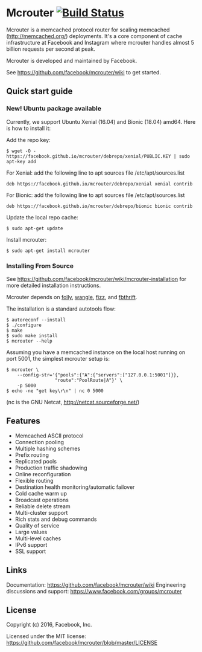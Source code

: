 # Mcrouter [![Build Status](https://travis-ci.org/facebook/mcrouter.svg?branch=master)](https://travis-ci.org/facebook/mcrouter)

Mcrouter is a memcached protocol router for scaling memcached
(http://memcached.org/) deployments. It's a core component of cache
infrastructure at Facebook and Instagram where mcrouter handles almost
5 billion requests per second at peak.

Mcrouter is developed and maintained by Facebook.

See https://github.com/facebook/mcrouter/wiki to get started.

## Quick start guide

### New! Ubuntu package available

Currently, we support Ubuntu Xenial (16.04) and Bionic (18.04) amd64.
Here is how to install it:

Add the repo key:

    $ wget -O - https://facebook.github.io/mcrouter/debrepo/xenial/PUBLIC.KEY | sudo apt-key add

For Xenial: add the following line to apt sources file /etc/apt/sources.list

    deb https://facebook.github.io/mcrouter/debrepo/xenial xenial contrib

For Bionic: add the following line to apt sources file /etc/apt/sources.list

    deb https://facebook.github.io/mcrouter/debrepo/bionic bionic contrib

Update the local repo cache:

    $ sudo apt-get update

Install mcrouter:

    $ sudo apt-get install mcrouter


### Installing From Source

See https://github.com/facebook/mcrouter/wiki/mcrouter-installation for more
detailed installation instructions.

Mcrouter depends on [folly](https://github.com/facebook/folly), [wangle](https://github.com/facebook/wangle), [fizz](https://github.com/facebookincubator/fizz), and [fbthrift](https://github.com/facebook/fbthrift).

The installation is a standard autotools flow:

    $ autoreconf --install
    $ ./configure
    $ make
    $ sudo make install
    $ mcrouter --help

Assuming you have a memcached instance on the local host running on port 5001,
the simplest mcrouter setup is:

    $ mcrouter \
        --config-str='{"pools":{"A":{"servers":["127.0.0.1:5001"]}},
                      "route":"PoolRoute|A"}' \
        -p 5000
    $ echo -ne "get key\r\n" | nc 0 5000

(nc is the GNU Netcat, http://netcat.sourceforge.net/)

## Features

+ Memcached ASCII protocol
+ Connection pooling
+ Multiple hashing schemes
+ Prefix routing
+ Replicated pools
+ Production traffic shadowing
+ Online reconfiguration
+ Flexible routing
+ Destination health monitoring/automatic failover
+ Cold cache warm up
+ Broadcast operations
+ Reliable delete stream
+ Multi-cluster support
+ Rich stats and debug commands
+ Quality of service
+ Large values
+ Multi-level caches
+ IPv6 support
+ SSL support

## Links

Documentation: https://github.com/facebook/mcrouter/wiki
Engineering discussions and support: https://www.facebook.com/groups/mcrouter

## License

Copyright (c) 2016, Facebook, Inc.

Licensed under the MIT license:
https://github.com/facebook/mcrouter/blob/master/LICENSE
